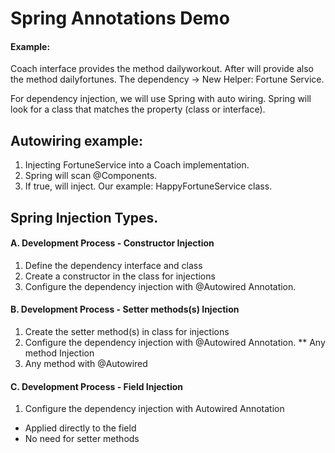 # Spring Annotations Demo 

#### Example:

Coach interface provides the method dailyworkout.
After will provide also the method dailyfortunes.
The dependency -> New Helper: Fortune Service.

For dependency injection, we will use Spring with auto wiring.
Spring will look for a class that matches the property (class or interface).

## Autowiring example:
1. Injecting FortuneService into a Coach implementation.
2. Spring will scan @Components.
3. If true, will inject. Our example: HappyFortuneService class.

## Spring Injection Types.

#### A. Development Process - Constructor Injection
1. Define the dependency interface and class
2. Create a constructor in the class for injections
3. Configure the dependency injection with @Autowired Annotation.


#### B. Development Process - Setter methods(s) Injection
1. Create the setter method(s) in class for injections
2. Configure the dependency injection with @Autowired Annotation.
** Any method Injection
1. Any method with @Autowired

#### C. Development Process - Field Injection
1. Configure the dependency injection with Autowired Annotation
 - Applied directly to the field
 - No need for setter methods
